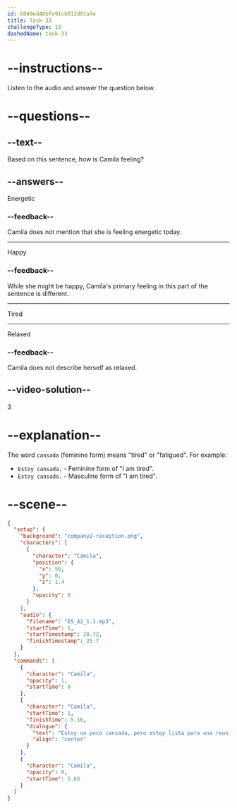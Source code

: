 ```yaml
---
id: 6849ed48bfe91cb912d81afe
title: Task 33
challengeType: 19
dashedName: task-33
---
```


<!-- (Audio) Camila: Estoy un poco cansada, pero estoy lista para una reunión con mi equipo. -->

# --instructions--

Listen to the audio and answer the question below.

# --questions--

## --text--

Based on this sentence, how is Camila feeling?

## --answers--

Energetic

### --feedback--

Camila does not mention that she is feeling energetic today.

---

Happy

### --feedback--

While she might be happy, Camila's primary feeling in this part of the sentence is different.

---

Tired

---

Relaxed

### --feedback--

Camila does not describe herself as relaxed.

## --video-solution--

3

# --explanation--

The word `cansada` (feminine form) means "tired" or "fatigued". For example:

- `Estoy cansada.` - Feminine form of "I am tired".
- `Estoy cansado.` - Masculine form of "I am tired".

# --scene--

```json
{
  "setup": {
    "background": "company2-reception.png",
    "characters": [
      {
        "character": "Camila",
        "position": {
          "x": 50,
          "y": 0,
          "z": 1.4
        },
        "opacity": 0
      }
    ],
    "audio": {
      "filename": "ES_A2_1.1.mp3",
      "startTime": 1,
      "startTimestamp": 20.72,
      "finishTimestamp": 25.7
    }
  },
  "commands": [
    {
      "character": "Camila",
      "opacity": 1,
      "startTime": 0
    },
    {
      "character": "Camila",
      "startTime": 1,
      "finishTime": 5.16,
      "dialogue": {
        "text": "Estoy un poco cansada, pero estoy lista para una reunión con mi equipo.",
        "align": "center"
      }
    },
    {
      "character": "Camila",
      "opacity": 0,
      "startTime": 5.66
    }
  ]
}
```
